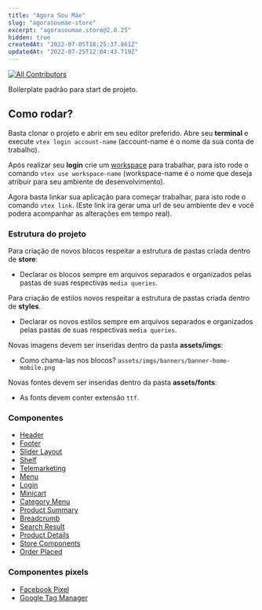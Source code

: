 ```yaml
---
title: "Agora Sou Mãe"
slug: "agorasoumae-store"
excerpt: "agorasoumae.store@2.0.25"
hidden: true
createdAt: "2022-07-05T18:25:37.861Z"
updatedAt: "2022-07-25T12:04:43.719Z"
---
```

<!-- ALL-CONTRIBUTORS-BADGE:START - Do not remove or modify this section -->
[![All Contributors](https://img.shields.io/badge/all_contributors-1-orange.svg?style=flat-square)](#contributors-)
<!-- ALL-CONTRIBUTORS-BADGE:END -->
Boilerplate padrão para start de projeto.

## Como rodar?
Basta clonar o projeto e abrir em seu editor preferido.
Abre seu **terminal** e execute `vtex login account-name` (account-name é o nome da sua conta de trabalho).

Após realizar seu **login** crie um [workspace](https://developers.vtex.com/vtex-developer-docs/docs/vtex-io-documentation-workspace) para trabalhar, para isto rode o comando `vtex use workspace-name` (workspace-name é o nome que deseja atribuir para seu ambiente de desenvolvimento). 

Agora basta linkar sua aplicação para começar trabalhar, para isto rode o comando `vtex link`. (Este link ira gerar uma url de seu ambiente dev e você podera acompanhar as alterações em tempo real).

### Estrutura do projeto
Para criação de novos blocos respeitar a estrutura de pastas criada dentro de **store**:
- Declarar os blocos sempre em arquivos separados e organizados pelas pastas de suas respectivas `media queries`.

Para criação de estilos novos respeitar a estrutura de pastas criada dentro de **styles**.
- Declarar os novos estilos sempre em arquivos separados e organizados pelas pastas de suas respectivas `media queries`.

Novas imagens devem ser inseridas dentro da pasta **assets/imgs**:
- Como chama-las nos blocos? `assets/imgs/banners/banner-home-mobile.png`

Novas fontes devem ser inseridas dentro da pasta **assets/fonts**:
- As fonts devem conter extensão `ttf`.

### Componentes
- [Header](https://github.com/vtex-apps/store-header/blob/master/docs/README.md)
- [Footer](https://github.com/vtex-apps/store-footer/blob/master/docs/README.md)
- [Slider Layout](https://github.com/vtex-apps/slider-layout/blob/master/docs/README.md)
- [Shelf](https://github.com/vtex-apps/shelf/blob/master/docs/README.md)
- [Telemarketing](https://github.com/vtex-apps/telemarketing/blob/master/docs/README.md)
- [Menu](https://github.com/vtex-apps/menu/blob/master/docs/README.md)
- [Login](https://github.com/vtex-apps/login/blob/master/docs/README.md)
- [Minicart](https://github.com/vtex-apps/minicart/blob/master/docs/README.md)
- [Category Menu](https://github.com/vtex-apps/category-menu/blob/master/docs/README.md)
- [Product Summary](https://github.com/vtex-apps/product-summary/blob/master/docs/README.md)
- [Breadcrumb](https://github.com/vtex-apps/breadcrumb/blob/master/docs/README.md)
- [Search Result](https://github.com/vtex-apps/search-result/blob/master/docs/README.md)
- [Product Details](https://github.com/vtex-apps/product-details/blob/master/docs/README.md)
- [Store Components](https://github.com/vtex-apps/store-components/blob/master/docs/README.md)
- [Order Placed](https://github.com/vtex-apps/order-placed/blob/master/docs/README.md) 

### Componentes pixels

 - [Facebook Pixel](https://github.com/vtex-apps/facebook-pixel/blob/master/docs/README.md)
 - [Google Tag Manager](https://github.com/vtex-apps/google-tag-manager/blob/master/docs/README.md)